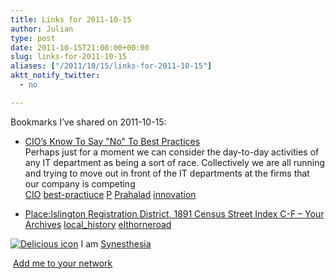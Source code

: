```yaml
---
title: Links for 2011-10-15
author: Julian
type: post
date: 2011-10-15T21:00:00+00:00
slug: links-for-2011-10-15 
aliases: ["/2011/10/15/links-for-2011-10-15"]
aktt_notify_twitter:
  - no

---
```

Bookmarks I&#8217;ve shared on 2011-10-15:

  * [CIO&#8217;s Know To Say "No" To Best Practices][1]  
    Perhaps just for a moment we can consider the day-to-day activities of any IT department as being a sort of race. Collectively we are all running and trying to move out in front of the IT departments at the firms that our company is competing  
    [CIO][2] [best-practiuce][3] [P][4] [Prahalad][5] [innovation][6] 
  * [Place:Islington Registration District, 1891 Census Street Index C-F &#8211; Your Archives][7] 
    [local_history][8] [elthorneroad][9] </li> </ul> 
    
    <p class="deliciouslink">
      <a href="https://del.icio.us/synesthesia" title="See all my bookmarks on del.icio.us"><img src="https://www.synesthesia.co.uk/images/deliciousicon.jpg" alt="Delicious icon" /></a>&nbsp;I am <a href="https://del.icio.us/synesthesia" title="See all my bookmarks on del.icio.us">Synesthesia</a>
    </p>
    
    <p class="deliciouslink">
      <a href="https://del.icio.us/network?add=synesthesia" title="Add me to your del.icio.us network"><img src="https://www.synesthesia.co.uk/images/add.gif" alt="" /></a>&nbsp;<a href="https://del.icio.us/network?add=synesthesia" title="Add me to your del.icio.us network">Add me to your network</a>
    </p>

 [1]: https://www.theaccidentalsuccessfulcio.com/business-processes/cios-know-to-say-no-to-best-practices
 [2]: https://www.delicious.com/synesthesia/CIO
 [3]: https://www.delicious.com/synesthesia/best-practiuce
 [4]: https://www.delicious.com/synesthesia/P
 [5]: https://www.delicious.com/synesthesia/Prahalad
 [6]: https://www.delicious.com/synesthesia/innovation
 [7]: https://yourarchives.nationalarchives.gov.uk/index.php?title=Place:Islington_Registration_District,_1891_Census_Street_Index_C-F
 [8]: https://www.delicious.com/synesthesia/local_history
 [9]: https://www.delicious.com/synesthesia/elthorneroad